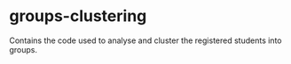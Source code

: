 # groups-clustering
Contains the code used to analyse and cluster the registered students into groups.
